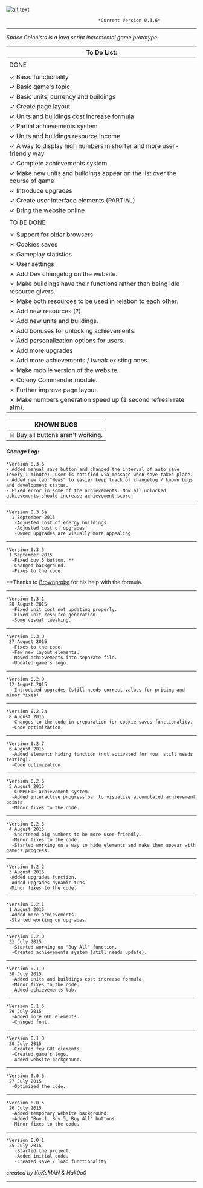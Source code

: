 ![alt text](http://imgur.com/M7X5T0Q.png)

                                      *Current Version 0.3.6*
___

<em> Space Colonists is a java script incremental game prototype. </em>

|   To Do List:     |
| ------------- |
| |
|   DONE        |
| |
| ✓ Basic functionality|
| ✓ Basic game's topic|
| ✓ Basic units, currency and buildings|
| ✓ Create page layout|
| ✓ Units and buildings cost increase formula|
| ✓ Partial achievements system|
| ✓ Units and buildings resource income|
| ✓ A way to display high numbers in shorter and more user-friendly way|
| ✓ Complete achievements system|
| ✓ Make new units and buildings appear on the list over the course of game|
| ✓ Introduce upgrades|
| ✓ Create user interface elements (PARTIAL)|
|  [✓ Bring the website online](http://koksman.github.io/SpaceColonists/)|
| |
| TO BE DONE |
| |
| ✗ Support for older browsers|
| ✗ Cookies saves|
| ✗ Gameplay statistics|
| ✗ User settings|
| ✗ Add Dev changelog on the website.|
| ✗ Make buildings have their functions rather than being idle resource givers.|
| ✗ Make both resources to be used in relation to each other. |
| ✗ Add new resources (?).|
| ✗ Add new units and buildings.|
| ✗ Add bonuses for unlocking achievements.|
| ✗ Add personalization options for users.|
| ✗ Add more upgrades|
| ✗ Add more achievements / tweak existing ones.|
| ✗ Make mobile version of the website.|
| ✗ Colony Commander module.|
| ✗ Further improve page layout.|
| ✗ Make numbers generation speed up (1 second refresh rate atm).|

|KNOWN BUGS|
| ------------- |
|☠ Buy all buttons aren't working. |






#### **_Change Log:_** ####

    *Version 0.3.6
    - Added manual save button and changed the interval of auto save (every 1 minute). User is notified via message when save takes place.
    - Added new tab "News" to easier keep track of changelog / known bugs and development status.
    - Fixed error in some of the achievements. Now all unlocked achievements should increase achievement score.
___
    *Version 0.3.5a
      1 September 2015
       -Adjusted cost of energy buildings.
       -Adjusted cost of upgrades.
       -Owned upgrades are visually more appealing.
___
    *Version 0.3.5
     1 September 2015
      -Fixed buy 5 button. **
      -Changed background.
      -Fixes to the code.
**Thanks to [Brownprobe](https://www.reddit.com/user/Brownprobe) for his help with the formula.
____
    *Version 0.3.1
     28 August 2015
      -Fixed unit cost not updating properly.
      -Fixed unit resource generation.
      -Some visual tweaking.
___
    *Version 0.3.0
     27 August 2015
      -Fixes to the code.
      -Few new layout elements.
      -Moved achievements into separate file.
      -Updated game's logo.
___
    *Version 0.2.9
     12 August 2015
      -Introduced upgrades (still needs correct values for pricing and minor fixes).
___
    *Version 0.2.7a
     8 August 2015
      -Changes to the code in preparation for cookie saves functionality.
      -Code optimization.
___
    *Version 0.2.7
     6 August 2015
      -Added elements hiding function (not activated for now, still needs testing).
      -Code optimization.
___
    *Version 0.2.6
     5 August 2015
      -COMPLETE achievement system.
      -Added interactive progress bar to visualize accumulated achievement points.
      -Minor fixes to the code.
___
    *Version 0.2.5
     4 August 2015
      -Shortened big numbers to be more user-friendly.
      -Minor fixes to the code.
      -Started working on a way to hide elements and make them appear with game's progress.
___
    *Version 0.2.2
     3 August 2015
     -Added upgrades function.
     -Added upgrades dynamic tubs.
     -Minor fixes to the code.
___
    *Version 0.2.1
     1 August 2015
     -Added more achievements.
     -Started working on upgrades.
___
    *Version 0.2.0
     31 July 2015
      -Started working on "Buy All" function.
      -Created achievements system (still needs update).
___
    *Version 0.1.9
     30 July 2015
      -Added units and buildings cost increase formula.
      -Minor fixes to the code.
      -Added achievements tab.
___
    *Version 0.1.5
     29 July 2015
      -Added more GUI elements.
      -Changed font.
___
    *Version 0.1.0
     28 July 2015
      -Created few GUI elements.
      -Created game's logo.
      -Added website background.
___
    *Version 0.0.6
     27 July 2015
      -Optimized the code.
___
    *Version 0.0.5
     26 July 2015
      -Added temporary website background.
      -Added "Buy 1, Buy 5, Buy All" buttons.
      -Minor fixes to the code.
___
    *Version 0.0.1
     25 July 2015
       -Started the project.
       -Added initial code.
       -Created save / load functionality.

*created by KoKsMAN & Nak0o0*
___
